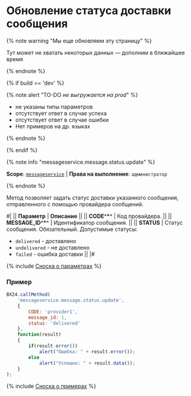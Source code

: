 # Обновление статуса доставки сообщения

{% note warning "Мы еще обновляем эту страницу" %}

Тут может не хватать некоторых данных — дополним в ближайшее время

{% endnote %}

{% if build == 'dev' %}

{% note alert "TO-DO _не выгружается на prod_" %}

- не указаны типы параметров
- отсутствует ответ в случае успеха
- отсутствует ответ в случае ошибки
- Нет примеров на др. языках

{% endnote %}

{% endif %}

{% note info "messageservice.message.status.update" %}

**Scope**: [`messageservice`](../scopes/permissions.md) | **Права на выполнение**: `администратор`

{% endnote %}

Метод позволяет задать статус доставки указанного сообщения, отправленного с помощью провайдера сообщений.

#|
|| **Параметр** | **Описание** ||
|| **CODE^*^** | Код провайдера.  ||
|| **MESSAGE_ID^*^** | Идентификатор сообщения.  ||
|| **STATUS** | Статус сообщения. Обязательный. Допустимые статусы:
- `delivered` - доставлено
- `undelivered` - не доставлено
- `failed` - ошибка доставки ||
|#

{% include [Сноска о параметрах](../../_includes/required.md) %}

### Пример

```js
BX24.callMethod(
    'messageservice.message.status.update',
    {
        CODE: 'provider1',
        message_id: 1,
        status: 'delivered'
    },
    function(result)
    {
        if(result.error())
            alert("Ошибка: " + result.error());
        else
            alert("Успешно: " + result.data());
    }
);
```

{% include [Сноска о примерах](../../_includes/examples.md) %}